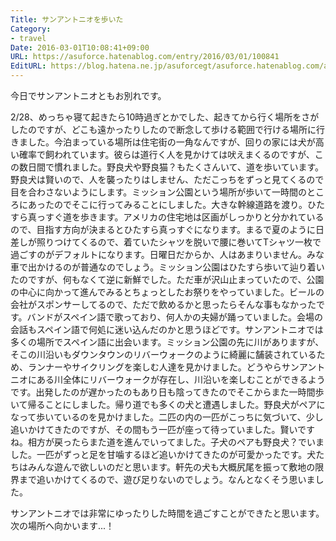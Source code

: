 ```yaml
---
Title: サンアントニオを歩いた
Category:
- travel
Date: 2016-03-01T10:08:41+09:00
URL: https://asuforce.hatenablog.com/entry/2016/03/01/100841
EditURL: https://blog.hatena.ne.jp/asuforcegt/asuforce.hatenablog.com/atom/entry/10328537792365329584
---
```


<p>今日でサンアントニオともお別れです。</p>
<p>2/28、めっちゃ寝て起きたら10時過ぎとかでした、起きてから行く場所をさがしたのですが、どこも遠かったりしたので断念して歩ける範囲で行ける場所に行きました。今泊まっている場所は住宅街の一角なんですが、回りの家には犬が高い確率で飼われています。彼らは道行く人を見かけては吠えまくるのですが、この数日間で慣れました。野良犬や野良猫？もたくさんいて、道を歩いています。野良犬は賢いので、人を襲ったりはしません、ただこっちをずっと見てくるので目を合わさないようにします。ミッション公園という場所が歩いて一時間のところにあったのでそこに行ってみることにしました。大きな幹線道路を渡り。ひたすら真っすぐ道を歩きます。アメリカの住宅地は区画がしっかりと分かれているので、目指す方向が決まるとひたすら真っすぐになります。まるで夏のように日差しが照りつけてくるので、着ていたシャツを脱いで腰に巻いてTシャツ一枚で過ごすのがデフォルトになります。日曜日だからか、人はあまりいません。みな車で出かけるのが普通なのでしょう。ミッション公園はひたすら歩いて辿り着いたのですが、何もなくて逆に新鮮でした。ただ車が沢山止まっていたので、公園の中心に向かって進んでみるとちょっとしたお祭りをやっていました。ビールの会社がスポンサーしてるので、ただで飲めるかと思ったらそんな事もなかったです。バンドがスペイン語で歌っており、何人かの夫婦が踊っていました。会場の会話もスペイン語で何処に迷い込んだのかと思うほどです。サンアントニオでは多くの場所でスペイン語に出会います。ミッション公園の先に川がありますが、そこの川沿いもダウンタウンのリバーウォークのように綺麗に舗装されているため、ランナーやサイクリングを楽しむ人達を見かけました。どうやらサンアントニオにある川全体にリバーウォークが存在し、川沿いを楽しむことができるようです。出発したのが遅かったのもあり日も陰ってきたのでそこからまた一時間歩いて帰ることにしました。帰り道でも多くの犬と遭遇しました。野良犬がペアになって歩いているのを見かけました。二匹の内の一匹がこっちに気づいて、少し追いかけてきたのですが、その間もう一匹が座って待っていました。賢いですね。相方が戻ったらまた道を進んでいってました。子犬のペアも野良犬？でいました。一匹がずっと足を甘噛するほど追いかけてきたのが可愛かったです。犬たちはみんな遊んで欲しいのだと思います。軒先の犬も大概尻尾を振って敷地の限界まで追いかけてくるので、遊び足りないのでしょう。なんとなくそう思いました。</p>
<p>サンアントニオでは非常にゆったりした時間を過ごすことができたと思います。次の場所へ向かいます...！</p>
